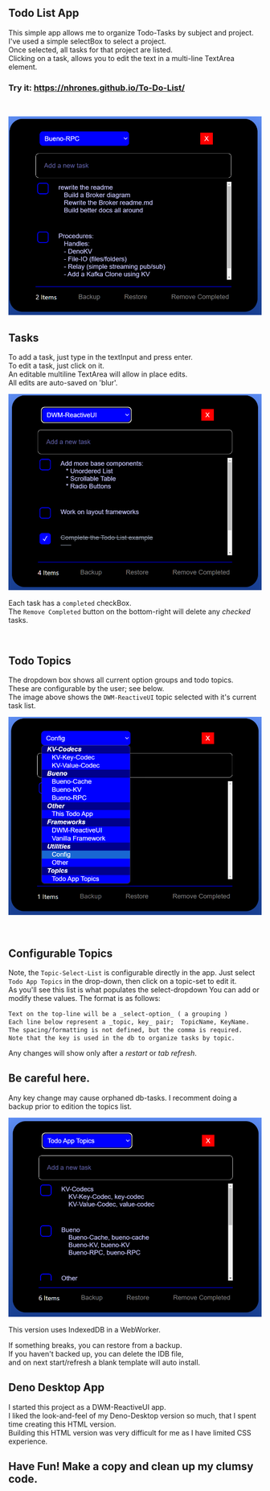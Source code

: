 ## Todo List App

This simple app allows me to organize Todo-Tasks by subject and project.    
I've used a simple selectBox to select a project.    
Once selected, all tasks for that project are listed.    
Clicking on a task, allows you to edit the text in a multi-line TextArea element.    

### Try it:  https://nhrones.github.io/To-Do-List/


<br/>

![Alt text](./media/base.png)

## Tasks
To add a task, just type in the textInput and press enter.    
To edit a task, just click on it.     
An editable multiline TextArea will allow in place edits.    
All edits are auto-saved on 'blur'.

![Alt text](./media/rui.png)

Each task has a `completed` checkBox.    
The `Remove Completed` button on the bottom-right will delete any _checked_ tasks.    

<br/>

## Todo Topics
The dropdown box shows all current option groups and todo topics.    
These are configurable by the user; see below.    
The image above shows the `DWM-ReactiveUI` topic selected with it's current task list.    

![Alt text](./media/select.png)

<br/>

## Configurable Topics
Note, the `Topic-Select-List` is configurable directly in the app. Just select `Todo App Topics` in the drop-down, then click on a topic-set to edit it.  
As you'll see this list is what populates the select-dropdown
You can add or modify these values.  The format is as follows:
```
Text on the top-line will be a _select-option_ ( a grouping )  
Each line below represent a _topic, key_ pair;  TopicName, KeyName.
The spacing/formatting is not defined, but the comma is required.
Note that the key is used in the db to organize tasks by topic.
``` 
Any changes will show only after a _restart_ or _tab refresh_. 
## Be careful here. 
Any key change may cause orphaned db-tasks. I recomment doing a backup prior to edition the topics list.

![Alt text](./media/topics.png)

This version uses IndexedDB in a WebWorker.

If something breaks, you can restore from a backup.  
If you haven't backed up, you can delete the IDB file,   
and on next start/refresh a blank template will auto install.     


## Deno Desktop App
I started this project as a DWM-ReactiveUI app.     
I liked the look-and-feel of my Deno-Desktop version so much, that I spent time creating this HTML version.   
Building this HTML version was very difficult for me as I have limited CSS experience.    

## Have Fun! Make a copy and clean up my clumsy code.